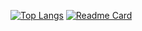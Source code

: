 [![Top Langs](https://github-readme-stats.vercel.app/api/top-langs/?username=anuraghazra&layout=donut-vertical)](https://github.com/anuraghazra/github-readme-stats)
[![Readme Card](https://github-readme-stats.vercel.app/Abolfazl-Taj=anuraghazra&repo=Example-4)](https://github.com/Abolfazl-Taj/Example-4)
